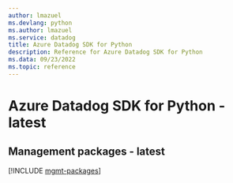 ```yaml
---
author: lmazuel
ms.devlang: python
ms.author: lmazuel
ms.service: datadog
title: Azure Datadog SDK for Python
description: Reference for Azure Datadog SDK for Python
ms.data: 09/23/2022
ms.topic: reference
---
```

# Azure Datadog SDK for Python - latest

## Management packages - latest
[!INCLUDE [mgmt-packages](datadog-mgmt-index.md)]